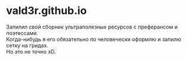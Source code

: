 # vald3r.github.io
Запилил свой сборник ультраполезных ресурсов с преферансом и поэтессами.<br>
Когда-нибудь я его обязательно по человечески оформлю и запилю сетку на гридах.<br>
Но это не точно xD.
